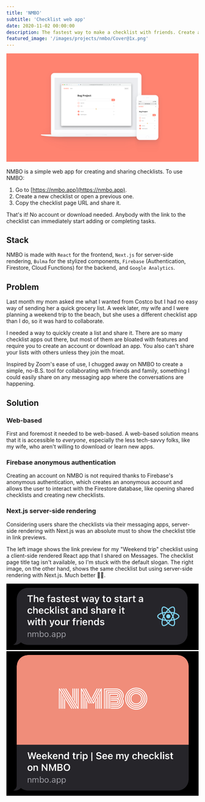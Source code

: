 ```yaml
---
title: 'NMBO'
subtitle: 'Checklist web app'
date: 2020-11-02 00:00:00
description: The fastest way to make a checklist with friends. Create a checklist and share the link, and anyone can start contributing. No account or download needed. Free to use. Made with React and Firebase.
featured_image: '/images/projects/nmbo/Cover@1x.png'
---
```


![](/images/projects/nmbo/Cover@1x.png)

NMBO is a simple web app for creating and sharing checklists. To use NMBO: 

1. Go to [https://nmbo.app](https://nmbo.app). 
2. Create a new checklist or open a previous one.
3. Copy the checklist page URL and share it.

That's it! No account or download needed. Anybody with the link to the checklist can immediately start adding or completing tasks. 

## Stack

NMBO is made with `React` for the frontend, `Next.js` for server-side rendering, `Bulma` for the stylized components, `Firebase` (Authentication, Firestore, Cloud Functions) for the backend, and `Google Analytics`. 

## Problem

Last month my mom asked me what I wanted from Costco but I had no easy way of sending her a quick grocery list. A week later, my wife and I were planning a weekend trip to the beach, but she uses a different checklist app than I do, so it was hard to collaborate. 

I needed a way to quickly create a list and share it. There are so many checklist apps out there, but most of them are bloated with features and require you to create an account or download an app. You also can't share your lists with others unless they join the moat. 

Inspired by Zoom's ease of use, I chugged away on NMBO to create a simple, no-B.S. tool for collaborating with friends and family, something I could easily share on any messaging app where the conversations are happening. 

## Solution

### Web-based

First and foremost it needed to be web-based. A web-based solution means that it is accessible to *everyone*, especially the less tech-savvy folks, like my wife, who aren't willing to download or learn new apps. 

### Firebase anonymous authentication

Creating an account on NMBO is not required thanks to Firebase's anonymous authentication, which creates an anonymous account and allows the user to interact with the Firestore database, like opening shared checklists and creating new checklists. 

### Next.js server-side rendering

Considering users share the checklists via their messaging apps, server-side rendering with Next.js was an absolute must to show the checklist title in link previews. 

The left image shows the link preview for my "Weekend trip" checklist using a client-side rendered React app that I shared on Messages. The checklist page title tag isn't available, so I'm stuck with the default slogan. The right image, on the other hand, shows the same checklist but using server-side rendering with Next.js. Much better 👌🏻.

<div class="gallery" data-columns="2">
	<img src="/images/projects/nmbo/client-side-rendering.jpg">
    <img src="/images/projects/nmbo/server-side-rendering.jpg">
</div>
